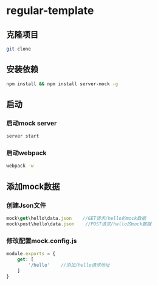 # regular-template

## 克隆项目
```bash
git clone
```
## 安装依赖
```bash
npm install && npm install server-mock -g
```
## 启动
### 启动mock server
```bash
server start
```
### 启动webpack
```bash
webpack -w
```
## 添加mock数据
### 创建Json文件
```js
mock\get\hello\data.json    //GET请求/hello的mock数据
mock\post\hello\data.json    //POST请求/hello的mock数据
```
### 修改配置mock.config.js
```js
module.exports = {
    get: [
        '/hello'    //添加/hello请求地址
    ]
}
```